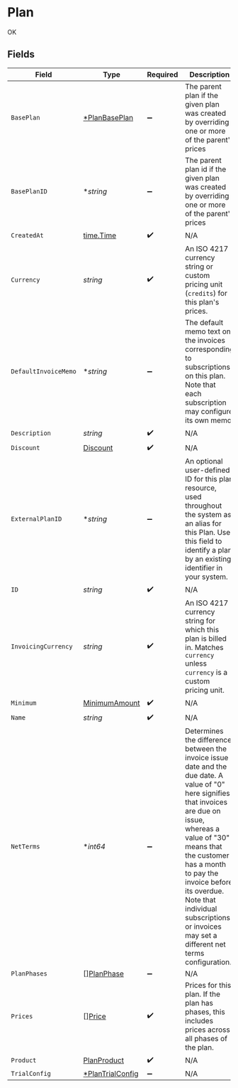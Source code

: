 # Plan

OK


## Fields

| Field                                                                                                                                                                                                                                                                                                                                   | Type                                                                                                                                                                                                                                                                                                                                    | Required                                                                                                                                                                                                                                                                                                                                | Description                                                                                                                                                                                                                                                                                                                             |
| --------------------------------------------------------------------------------------------------------------------------------------------------------------------------------------------------------------------------------------------------------------------------------------------------------------------------------------- | --------------------------------------------------------------------------------------------------------------------------------------------------------------------------------------------------------------------------------------------------------------------------------------------------------------------------------------- | --------------------------------------------------------------------------------------------------------------------------------------------------------------------------------------------------------------------------------------------------------------------------------------------------------------------------------------- | --------------------------------------------------------------------------------------------------------------------------------------------------------------------------------------------------------------------------------------------------------------------------------------------------------------------------------------- |
| `BasePlan`                                                                                                                                                                                                                                                                                                                              | [*PlanBasePlan](../../models/shared/planbaseplan.md)                                                                                                                                                                                                                                                                                    | :heavy_minus_sign:                                                                                                                                                                                                                                                                                                                      | The parent plan if the given plan was created by overriding one or more of the parent's prices                                                                                                                                                                                                                                          |
| `BasePlanID`                                                                                                                                                                                                                                                                                                                            | **string*                                                                                                                                                                                                                                                                                                                               | :heavy_minus_sign:                                                                                                                                                                                                                                                                                                                      | The parent plan id if the given plan was created by overriding one or more of the parent's prices                                                                                                                                                                                                                                       |
| `CreatedAt`                                                                                                                                                                                                                                                                                                                             | [time.Time](https://pkg.go.dev/time#Time)                                                                                                                                                                                                                                                                                               | :heavy_check_mark:                                                                                                                                                                                                                                                                                                                      | N/A                                                                                                                                                                                                                                                                                                                                     |
| `Currency`                                                                                                                                                                                                                                                                                                                              | *string*                                                                                                                                                                                                                                                                                                                                | :heavy_check_mark:                                                                                                                                                                                                                                                                                                                      | An ISO 4217 currency string or custom pricing unit (`credits`) for this plan's prices.                                                                                                                                                                                                                                                  |
| `DefaultInvoiceMemo`                                                                                                                                                                                                                                                                                                                    | **string*                                                                                                                                                                                                                                                                                                                               | :heavy_minus_sign:                                                                                                                                                                                                                                                                                                                      | The default memo text on the invoices corresponding to subscriptions on this plan. Note that each subscription may configure its own memo.                                                                                                                                                                                              |
| `Description`                                                                                                                                                                                                                                                                                                                           | *string*                                                                                                                                                                                                                                                                                                                                | :heavy_check_mark:                                                                                                                                                                                                                                                                                                                      | N/A                                                                                                                                                                                                                                                                                                                                     |
| `Discount`                                                                                                                                                                                                                                                                                                                              | [Discount](../../models/shared/discount.md)                                                                                                                                                                                                                                                                                             | :heavy_check_mark:                                                                                                                                                                                                                                                                                                                      | N/A                                                                                                                                                                                                                                                                                                                                     |
| `ExternalPlanID`                                                                                                                                                                                                                                                                                                                        | **string*                                                                                                                                                                                                                                                                                                                               | :heavy_minus_sign:                                                                                                                                                                                                                                                                                                                      | An optional user-defined ID for this plan resource, used throughout the system as an alias for this Plan. Use this field to identify a plan by an existing identifier in your system.                                                                                                                                                   |
| `ID`                                                                                                                                                                                                                                                                                                                                    | *string*                                                                                                                                                                                                                                                                                                                                | :heavy_check_mark:                                                                                                                                                                                                                                                                                                                      | N/A                                                                                                                                                                                                                                                                                                                                     |
| `InvoicingCurrency`                                                                                                                                                                                                                                                                                                                     | *string*                                                                                                                                                                                                                                                                                                                                | :heavy_check_mark:                                                                                                                                                                                                                                                                                                                      | An ISO 4217 currency string for which this plan is billed in. Matches `currency` unless `currency` is a custom pricing unit.                                                                                                                                                                                                            |
| `Minimum`                                                                                                                                                                                                                                                                                                                               | [MinimumAmount](../../models/shared/minimumamount.md)                                                                                                                                                                                                                                                                                   | :heavy_check_mark:                                                                                                                                                                                                                                                                                                                      | N/A                                                                                                                                                                                                                                                                                                                                     |
| `Name`                                                                                                                                                                                                                                                                                                                                  | *string*                                                                                                                                                                                                                                                                                                                                | :heavy_check_mark:                                                                                                                                                                                                                                                                                                                      | N/A                                                                                                                                                                                                                                                                                                                                     |
| `NetTerms`                                                                                                                                                                                                                                                                                                                              | **int64*                                                                                                                                                                                                                                                                                                                                | :heavy_minus_sign:                                                                                                                                                                                                                                                                                                                      | Determines the difference between the invoice issue date and the due date. A value of "0" here signifies that invoices are due on issue, whereas a value of "30" means that the customer has a month to pay the invoice before its overdue. Note that individual subscriptions or invoices may set a different net terms configuration. |
| `PlanPhases`                                                                                                                                                                                                                                                                                                                            | [][PlanPhase](../../models/shared/planphase.md)                                                                                                                                                                                                                                                                                         | :heavy_minus_sign:                                                                                                                                                                                                                                                                                                                      | N/A                                                                                                                                                                                                                                                                                                                                     |
| `Prices`                                                                                                                                                                                                                                                                                                                                | [][Price](../../models/shared/price.md)                                                                                                                                                                                                                                                                                                 | :heavy_check_mark:                                                                                                                                                                                                                                                                                                                      | Prices for this plan. If the plan has phases, this includes prices across all phases of the plan.                                                                                                                                                                                                                                       |
| `Product`                                                                                                                                                                                                                                                                                                                               | [PlanProduct](../../models/shared/planproduct.md)                                                                                                                                                                                                                                                                                       | :heavy_check_mark:                                                                                                                                                                                                                                                                                                                      | N/A                                                                                                                                                                                                                                                                                                                                     |
| `TrialConfig`                                                                                                                                                                                                                                                                                                                           | [*PlanTrialConfig](../../models/shared/plantrialconfig.md)                                                                                                                                                                                                                                                                              | :heavy_minus_sign:                                                                                                                                                                                                                                                                                                                      | N/A                                                                                                                                                                                                                                                                                                                                     |